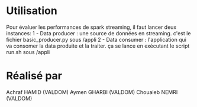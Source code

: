# Utilisation

Pour évaluer les performances de spark streaming, il faut lancer deux instances: 
1 - Data producer : une source de données en streaming. c'est le fichier basic_producer.py sous /appli
2 - Data consumer : l'application qui va consomer la data produite et la traiter. ça se lance en exécutant le script run.sh sous /appli

# Réalisé par

Achraf HAMID (VALDOM)
Aymen GHARBI (VALDOM)
Chouaieb NEMRI (VALDOM)

